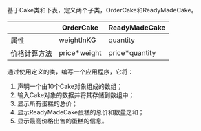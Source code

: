
基于Cake类和下表，定义两个子类，OrderCake和ReadyMadeCake。

||OrderCake|ReadyMadeCake|
|----|----|----|
|属性|weightInKG|quantity|
|价格计算方法|price*weight|price*quantity|

通过使用定义的类，编写一个应用程序，它将：
1. 声明一个由10个Cake对象组成的数组；
2. 输入Cake对象的数据并将其存储到数组中；
3. 显示所有蛋糕的总价；
4. 显示ReadyMadeCake蛋糕的总价和数量之和；
5. 显示最高价格出售的蛋糕的信息。

